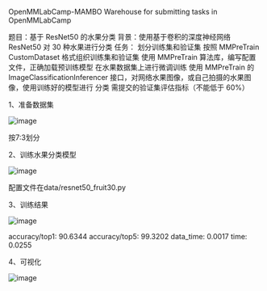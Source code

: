 OpenMMLabCamp-MAMBO
Warehouse for submitting tasks in OpenMMLabCamp

题目：基于 ResNet50 的水果分类
背景：使用基于卷积的深度神经网络 ResNet50 对 30 种水果进行分类
任务：
划分训练集和验证集
按照 MMPreTrain CustomDataset 格式组织训练集和验证集
使用 MMPreTrain 算法库，编写配置文件，正确加载预训练模型
在水果数据集上进行微调训练
使用 MMPreTrain 的 ImageClassificationInferencer 接口，对网络水果图像，或自己拍摄的水果图像，使用训练好的模型进行 分类
需提交的验证集评估指标（不能低于 60%）

1、准备数据集

![image](https://github.com/MAMOB/OpenMMLabCamp-MAMBO/assets/42363751/f712b7d5-3a8b-4cf3-ae8b-9b7393b09b59)

按7:3划分

2、训练水果分类模型

![image](https://github.com/MAMOB/OpenMMLabCamp-MAMBO/assets/42363751/478fd8ac-0155-431f-8989-914603cf28e4)

配置文件在data/resnet50_fruit30.py

3、训练结果

![image](https://github.com/MAMOB/OpenMMLabCamp-MAMBO/assets/42363751/ab9b48ea-a413-4a6e-8c4b-09d1d2e2851c)

accuracy/top1: 90.6344  accuracy/top5: 99.3202  data_time: 0.0017  time: 0.0255

4、可视化

![image](https://github.com/MAMOB/OpenMMLabCamp-MAMBO/assets/42363751/6d8b290b-6990-4dce-9ba5-f72085f1f283)
